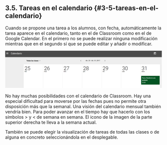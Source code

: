 ## 3.5\. Tareas en el calendario {#3-5-tareas-en-el-calendario}

Cuando se propone una tarea a los alumnos, con fecha, automáticamente la tarea aparece en el calendario, tanto en el de Classroom como en el de Google Calendar. En el primero no se puede realizar ninguna modificación mientras que en el segundo sí que se puede editar y añadir o modificar.

![Tareas en el calendario](../assets/image26.png)

No hay muchas posibilidades con el calendario de Classroom. Hay una especial dificultad para moverse por las fechas pues no permite otra disposición más que la semanal. Una visión del calendario mensual también vendría bien. Para poder avanzar en el tiempo hay que hacerlo con los símbolos &gt; y &lt; de semana en semana. El icono de la imagen de la parte superior derecha te lleva a la semana actual.

También se puede elegir la visualización de tareas de todas las clases o de alguna en concreto seleccionándola en el desplegable.
